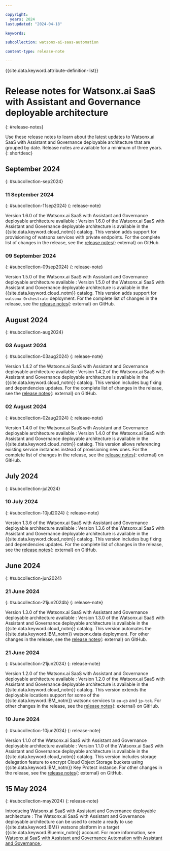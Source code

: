 ```yaml
---

copyright:
  years: 2024
lastupdated: "2024-04-18"

keywords:

subcollection: watsonx-ai-saas-automation

content-type: release-note

---
```


{{site.data.keyword.attribute-definition-list}}

# Release notes for Watsonx.ai SaaS with Assistant and Governance deployable architecture
{: #release-notes}

Use these release notes to learn about the latest updates to Watsonx.ai SaaS with Assistant and Governance deployable architecture that are grouped by date. Release notes are available for a minimum of three years.
{: shortdesc}

## September 2024
{: #subcollection-sep2024}

### 11 September 2024
{: #subcollection-11sep2024}
{: release-note}

Version 1.6.0 of the Watsonx.ai SaaS with Assistant and Governance deployable architecture available
:   Version 1.6.0 of the Watsonx.ai SaaS with Assistant and Governance deployable architecture is available in the {{site.data.keyword.cloud_notm}} catalog. This version adds support for provisioning of watsonx services with private endpoints.
For the complete list of changes in the release, see the [release notes](https://github.com/terraform-ibm-modules/terraform-ibm-watsonx-saas-da/releases/tag/v1.6.0){: external} on GitHub.

### 09 September 2024
{: #subcollection-09sep2024}
{: release-note}

Version 1.5.0 of the Watsonx.ai SaaS with Assistant and Governance deployable architecture available
:   Version 1.5.0 of the Watsonx.ai SaaS with Assistant and Governance deployable architecture is available in the {{site.data.keyword.cloud_notm}} catalog. This version adds support for `watsonx Orchestrate` deployment.
For the complete list of changes in the release, see the [release notes](https://github.com/terraform-ibm-modules/terraform-ibm-watsonx-saas-da/releases/tag/v1.5.0){: external} on GitHub.

## August 2024
{: #subcollection-aug2024}

### 03 August 2024
{: #subcollection-03aug2024}
{: release-note}

Version 1.4.2 of the Watsonx.ai SaaS with Assistant and Governance deployable architecture available
:   Version 1.4.2 of the Watsonx.ai SaaS with Assistant and Governance deployable architecture is available in the {{site.data.keyword.cloud_notm}} catalog. This version includes bug fixing and dependencies updates.
For the complete list of changes in the release, see the [release notes](https://github.com/terraform-ibm-modules/terraform-ibm-watsonx-saas-da/releases/tag/v1.4.2){: external} on GitHub.

### 02 August 2024
{: #subcollection-02aug2024}
{: release-note}

Version 1.4.0 of the Watsonx.ai SaaS with Assistant and Governance deployable architecture available
:   Version 1.4.0 of the Watsonx.ai SaaS with Assistant and Governance deployable architecture is available in the {{site.data.keyword.cloud_notm}} catalog. This version allows referencing existing service instances instead of provisioning new ones.
For the complete list of changes in the release, see the [release notes](https://github.com/terraform-ibm-modules/terraform-ibm-watsonx-saas-da/releases/tag/v1.4.0){: external} on GitHub.

## July 2024
{: #subcollection-jul2024}

### 10 July 2024
{: #subcollection-10jul2024}
{: release-note}

Version 1.3.6 of the Watsonx.ai SaaS with Assistant and Governance deployable architecture available
:   Version 1.3.6 of the Watsonx.ai SaaS with Assistant and Governance deployable architecture is available in the {{site.data.keyword.cloud_notm}} catalog. This version includes bug fixing and dependencies updates.
For the complete list of changes in the release, see the [release notes](https://github.com/terraform-ibm-modules/terraform-ibm-watsonx-saas-da/releases/tag/v1.3.6){: external} on GitHub.

## June 2024
{: #subcollection-jun2024}

### 21 June 2024
{: #subcollection-21jun2024b}
{: release-note}

Version 1.3.0 of the Watsonx.ai SaaS with Assistant and Governance deployable architecture available
:   Version 1.3.0 of the Watsonx.ai SaaS with Assistant and Governance deployable architecture is available in the {{site.data.keyword.cloud_notm}} catalog. This version automates the {{site.data.keyword.IBM_notm}} watsonx.data deployment.
For other changes in the release, see the [release notes](https://github.com/terraform-ibm-modules/terraform-ibm-watsonx-saas-da/releases/tag/v1.3.0){: external} on GitHub.

### 21 June 2024
{: #subcollection-21jun2024}
{: release-note}

Version 1.2.0 of the Watsonx.ai SaaS with Assistant and Governance deployable architecture available
:   Version 1.2.0 of the Watsonx.ai SaaS with Assistant and Governance deployable architecture is available in the {{site.data.keyword.cloud_notm}} catalog. This version extends the deployable locations support for some of the {{site.data.keyword.IBM_notm}} watsonx services to `eu-gb` and `jp-tok`.
For other changes in the release, see the [release notes](https://github.com/terraform-ibm-modules/terraform-ibm-watsonx-saas-da/releases/tag/v1.2.0){: external} on GitHub.

### 10 June 2024
{: #subcollection-10jun2024}
{: release-note}

Version 1.1.0 of the Watsonx.ai SaaS with Assistant and Governance deployable architecture available
:   Version 1.1.0 of the Watsonx.ai SaaS with Assistant and Governance deployable architecture is available in the {{site.data.keyword.cloud_notm}} catalog. This version includes storage delegation feature to encrypt Cloud Object Storage buckets using {{site.data.keyword.IBM_notm}} Key Protect instance.
For other changes in the release, see the [release notes](https://github.com/terraform-ibm-modules/terraform-ibm-watsonx-saas-da/releases/tag/v1.1.0){: external} on GitHub.

## 15 May 2024
{: #subcollection-may2024}
{: release-note}

Introducing Watsonx.ai SaaS with Assistant and Governance deployable architecture : The Watsonx.ai SaaS with Assistant and Governance deployable architecture can be used to create a ready to use {{site.data.keyword.IBM}} watsonx platform in a target {{site.data.keyword.Bluemix_notm}} account. For more information, see [Watsonx.ai SaaS with Assistant and Governance Automation with Assistant and Governance
](/docs/watsonx-ai-saas-automation?topic=watsonx-ai-saas-automation-watsonx-ai-reference-architecture).
